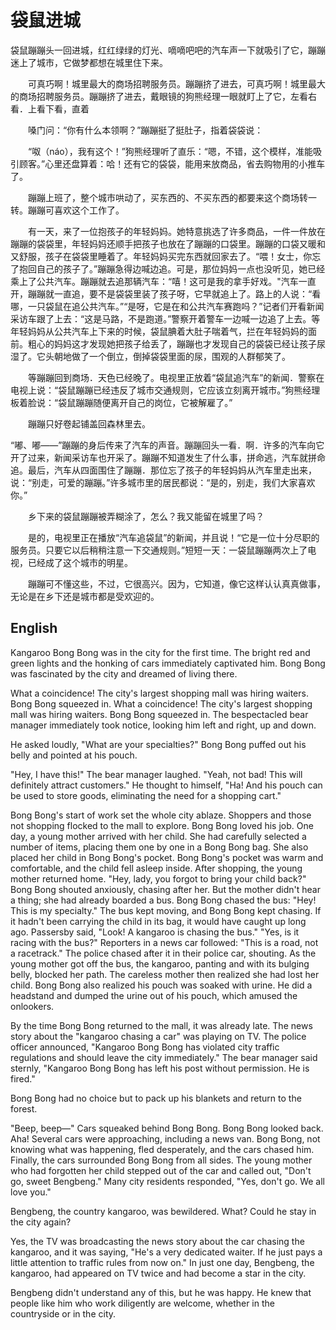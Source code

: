 # 袋鼠进城

袋鼠蹦蹦头一回进城，红红绿绿的灯光、嘀嘀吧吧的汽车声一下就吸引了它，蹦蹦迷上了城市，它做梦都想在城里住下来。

　　可真巧啊！城里最大的商场招聘服务员。蹦蹦挤了进去，可真巧啊！城里最大的商场招聘服务员。蹦蹦挤了进去，戴眼镜的狗熊经理一眼就盯上了它，左看右看．上看下看，直着

　　嗓门问：“你有什么本领啊？”蹦蹦挺了挺肚子，指着袋袋说：

　　“呶（náo），我有这个！”狗熊经理听了直乐：“嗯，不错，这个模样，准能吸引顾客。”心里还盘算着：哈！还有它的袋袋，能用来放商品，省去购物用的小推车了。

　　蹦蹦上班了，整个城市哄动了，买东西的、不买东西的都要来这个商场转一转。蹦蹦可喜欢这个工作了。

　　有一天，来了一位抱孩子的年轻妈妈。她特意挑选了许多商品，一件一件放在蹦蹦的袋袋里，年轻妈妈还顺手把孩子也放在了蹦蹦的口袋里。蹦蹦的口袋又暖和又舒服，孩子在袋袋里睡着了。年轻妈妈买完东西就回家去了。“喂！女士，你忘了抱回自己的孩子了。”蹦蹦急得边喊边追。可是，那位妈妈一点也没听见，她已经乘上了公共汽车。蹦蹦就去追那辆汽车：“嘻！这可是我的拿手好戏。"汽车一直开，蹦蹦就一直追，要不是袋袋里装了孩子呀，它早就追上了。路上的人说：“看哪，一只袋鼠在追公共汽车。”“是呀，它是在和公共汽车赛跑吗？”记者们开看新闻采访车跟了上去：“这是马路，不是跑道。”警察开着警车一边喊一边追了上去。等年轻妈妈从公共汽车上下来的时候，袋鼠腆着大肚子喘着气，拦在年轻妈妈的面前。粗心的妈妈这才发现她把孩子给丢了，蹦蹦也才发现自己的袋袋已经让孩子尿湿了。它头朝地做了一个倒立，倒掉袋袋里面的尿，围观的人群郁笑了。

　　等蹦蹦回到商场．天色已经晚了。电视里正放着“袋鼠追汽车”的新闻．警察在电视上说：“袋鼠蹦蹦已经违反了城市交通规则，它应该立刻离开城市。”狗熊经理板着脸说：“袋鼠蹦蹦随便离开自己的岗位，它被解雇了。”

　　蹦蹦只好卷起铺盖回森林里去。

“嘟、嘟——”蹦蹦的身后传来了汽车的声音。蹦蹦回头一看．啊．许多的汽车向它开了过来，新闻采访车也开采了。蹦蹦不知道发生了什么事，拼命逃，汽车就拼命追。最后，汽车从四面围住了蹦蹦．那位忘了孩子的年轻妈妈从汽车里走出来，说：“别走，可爱的蹦蹦。”许多城市里的居民都说：“是的，别走，我们大家喜欢你。”

　　乡下来的袋鼠蹦蹦被弄糊涂了，怎么？我又能留在城里了吗？

　　是的，电视里正在播放“汽车追袋鼠”的新闻，并且说！“它是一位十分尽职的服务员。只要它以后稍稍注意一下交通规则。”短短一天：一袋鼠蹦蹦两次上了电视，已经成了这个城市的明星。

　　蹦蹦可不懂这些，不过，它很高兴。因为，它知道，像它这样认认真真做事，无论是在乡下还是城市都是受欢迎的。


## English

Kangaroo Bong Bong was in the city for the first time. The bright red and green lights and the honking of cars immediately captivated him. Bong Bong was fascinated by the city and dreamed of living there.

What a coincidence! The city's largest shopping mall was hiring waiters. Bong Bong squeezed in. What a coincidence! The city's largest shopping mall was hiring waiters. Bong Bong squeezed in. The bespectacled bear manager immediately took notice, looking him left and right, up and down.

He asked loudly, "What are your specialties?" Bong Bong puffed out his belly and pointed at his pouch.

"Hey, I have this!" The bear manager laughed. "Yeah, not bad! This will definitely attract customers." He thought to himself, "Ha! And his pouch can be used to store goods, eliminating the need for a shopping cart."

Bong Bong's start of work set the whole city ablaze. Shoppers and those not shopping flocked to the mall to explore. Bong Bong loved his job. One day, a young mother arrived with her child. She had carefully selected a number of items, placing them one by one in a Bong Bong bag. She also placed her child in Bong Bong's pocket. Bong Bong's pocket was warm and comfortable, and the child fell asleep inside. After shopping, the young mother returned home. "Hey, lady, you forgot to bring your child back?" Bong Bong shouted anxiously, chasing after her. But the mother didn't hear a thing; she had already boarded a bus. Bong Bong chased the bus: "Hey! This is my specialty." The bus kept moving, and Bong Bong kept chasing. If it hadn't been carrying the child in its bag, it would have caught up long ago. Passersby said, "Look! A kangaroo is chasing the bus." "Yes, is it racing with the bus?" Reporters in a news car followed: "This is a road, not a racetrack." The police chased after it in their police car, shouting. As the young mother got off the bus, the kangaroo, panting and with its bulging belly, blocked her path. The careless mother then realized she had lost her child. Bong Bong also realized his pouch was soaked with urine. He did a headstand and dumped the urine out of his pouch, which amused the onlookers.

By the time Bong Bong returned to the mall, it was already late. The news story about the "kangaroo chasing a car" was playing on TV. The police officer announced, "Kangaroo Bong Bong has violated city traffic regulations and should leave the city immediately." The bear manager said sternly, "Kangaroo Bong Bong has left his post without permission. He is fired."

Bong Bong had no choice but to pack up his blankets and return to the forest.

"Beep, beep—" Cars squeaked behind Bong Bong. Bong Bong looked back. Aha! Several cars were approaching, including a news van. Bong Bong, not knowing what was happening, fled desperately, and the cars chased him. Finally, the cars surrounded Bong Bong from all sides. The young mother who had forgotten her child stepped out of the car and called out, "Don't go, sweet Bengbeng." Many city residents responded, "Yes, don't go. We all love you."

Bengbeng, the country kangaroo, was bewildered. What? Could he stay in the city again?

Yes, the TV was broadcasting the news story about the car chasing the kangaroo, and it was saying, "He's a very dedicated waiter. If he just pays a little attention to traffic rules from now on." In just one day, Bengbeng, the kangaroo, had appeared on TV twice and had become a star in the city.

Bengbeng didn't understand any of this, but he was happy. He knew that people like him who work diligently are welcome, whether in the countryside or in the city.